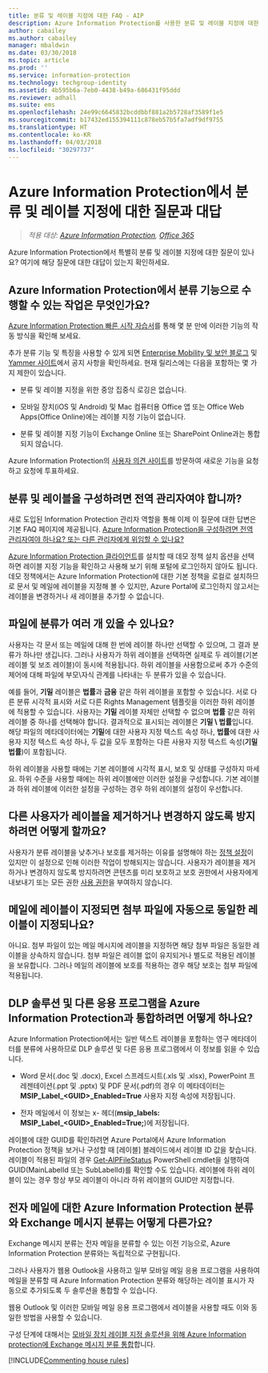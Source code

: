 ```yaml
---
title: 분류 및 레이블 지정에 대한 FAQ - AIP
description: Azure Information Protection를 사용한 분류 및 레이블 지정에 대한 특별한 질문이 있나요? 여기에 해당 질문에 대한 대답이 있는지 확인하세요.
author: cabailey
ms.author: cabailey
manager: mbaldwin
ms.date: 03/30/2018
ms.topic: article
ms.prod: ''
ms.service: information-protection
ms.technology: techgroup-identity
ms.assetid: 4b595b6a-7eb0-4438-b49a-686431f95ddd
ms.reviewer: adhall
ms.suite: ems
ms.openlocfilehash: 24e99c6645832bcddbbf881a2b5728af3589f1e5
ms.sourcegitcommit: b17432ed155394111c878eb57b5fa7adf9df9755
ms.translationtype: HT
ms.contentlocale: ko-KR
ms.lasthandoff: 04/03/2018
ms.locfileid: "30297737"
---
```

# <a name="frequently-asked-questions-about-classification-and-labeling-in-azure-information-protection"></a>Azure Information Protection에서 분류 및 레이블 지정에 대한 질문과 대답

>*적용 대상: [Azure Information Protection](https://azure.microsoft.com/pricing/details/information-protection), [Office 365](http://download.microsoft.com/download/E/C/F/ECF42E71-4EC0-48FF-AA00-577AC14D5B5C/Azure_Information_Protection_licensing_datasheet_EN-US.pdf)*

Azure Information Protection에서 특별히 분류 및 레이블 지정에 대한 질문이 있나요?  여기에 해당 질문에 대한 대답이 있는지 확인하세요. 

## <a name="what-can-i-do-with-the-classification-capabilities-in-azure-information-protection"></a>Azure Information Protection에서 분류 기능으로 수행할 수 있는 작업은 무엇인가요?

[Azure Information Protection 빠른 시작 자습서](infoprotect-quick-start-tutorial.md)를 통해 몇 분 만에 이러한 기능의 작동 방식을 확인해 보세요.

추가 분류 기능 및 특징을 사용할 수 있게 되면 [Enterprise Mobility 및 보안 블로그](https://cloudblogs.microsoft.com/enterprisemobility/?product=azure-information-protection) 및 [Yammer 사이트](https://www.yammer.com/askipteam/#/threads/inGroup?type=in_group&feedId=8652489&view=all)에서 공지 사항을 확인하세요. 현재 릴리스에는 다음을 포함하는 몇 가지 제한이 있습니다.

- 분류 및 레이블 지정을 위한 중앙 집중식 로깅은 없습니다.

- 모바일 장치(iOS 및 Android) 및 Mac 컴퓨터용 Office 앱 또는 Office Web Apps(Office Online)에는 레이블 지정 기능이 없습니다.

- 분류 및 레이블 지정 기능이 Exchange Online 또는 SharePoint Online과는 통합되지 않습니다.

Azure Information Protection의 [사용자 의견 사이트](https://msip.uservoice.com/)를 방문하여 새로운 기능을 요청하고 요청에 투표하세요.

## <a name="do-i-need-to-be-a-global-admin-to-configure-classification-and-labels"></a>분류 및 레이블을 구성하려면 전역 관리자여야 합니까?

새로 도입된 Information Protection 관리자 역할을 통해 이제 이 질문에 대한 답변은 기본 FAQ 페이지에 제공됩니다. [Azure Information Protection을 구성하려면 전역 관리자여야 하나요? 또는 다른 관리자에게 위임할 수 있나요?](faqs.md#do-you-need-to-be-a-global-admin-to-configure-azure-information-protection-or-can-i-delegate-to-other-administrators)

[Azure Information Protection 클라이언트](https://www.microsoft.com/en-us/download/details.aspx?id=53018)를 설치할 때 데모 정책 설치 옵션을 선택하면 레이블 지정 기능을 확인하고 사용해 보기 위해 포털에 로그인하지 않아도 됩니다. 데모 정책에서는 Azure Information Protection에 대한 기본 정책을 로컬로 설치하므로 문서 및 메일에 레이블을 지정해 볼 수 있지만, Azure Portal에 로그인하지 않고서는 레이블을 변경하거나 새 레이블을 추가할 수 없습니다. 

## <a name="can-a-file-have-more-than-one-classification"></a>파일에 분류가 여러 개 있을 수 있나요?

사용자는 각 문서 또는 메일에 대해 한 번에 레이블 하나만 선택할 수 있으며, 그 결과 분류가 하나만 생깁니다. 그러나 사용자가 하위 레이블을 선택하면 실제로 두 레이블(기본 레이블 및 보조 레이블)이 동시에 적용됩니다. 하위 레이블을 사용함으로써 추가 수준의 제어에 대해 파일에 부모\자식 관계를 나타내는 두 분류가 있을 수 있습니다.

예를 들어, **기밀** 레이블은 **법률**과 **금융** 같은 하위 레이블을 포함할 수 있습니다. 서로 다른 분류 시각적 표시와 서로 다른 Rights Management 템플릿을 이러한 하위 레이블에 적용할 수 있습니다. 사용자는 **기밀** 레이블 자체만 선택할 수 없으며 **법률** 같은 하위 레이블 중 하나를 선택해야 합니다. 결과적으로 표시되는 레이블은 **기밀 \ 법률**입니다. 해당 파일의 메타데이터에는 **기밀**에 대한 사용자 지정 텍스트 속성 하나, **법률**에 대한 사용자 지정 텍스트 속성 하나, 두 값을 모두 포함하는 다른 사용자 지정 텍스트 속성(**기밀 법률**)이 포함됩니다. 

하위 레이블을 사용할 때에는 기본 레이블에 시각적 표시, 보호 및 상태를 구성하지 마세요. 하위 수준을 사용할 때에는 하위 레이블에만 이러한 설정을 구성합니다. 기본 레이블과 하위 레이블에 이러한 설정을 구성하는 경우 하위 레이블의 설정이 우선합니다.

## <a name="how-do-i-prevent-somebody-from-removing-or-changing-a-label"></a>다른 사용자가 레이블을 제거하거나 변경하지 않도록 방지하려면 어떻게 할까요?

사용자가 분류 레이블을 낮추거나 보호를 제거하는 이유를 설명해야 하는 [정책 설정](../deploy-use/configure-policy-settings.md)이 있지만 이 설정으로 인해 이러한 작업이 방해되지는 않습니다. 사용자가 레이블을 제거하거나 변경하지 않도록 방지하려면 콘텐츠를 미리 보호하고 보호 권한에서 사용자에게 내보내기 또는 모든 권한 [사용 권한](../deploy-use/configure-usage-rights.md)을 부여하지 않습니다. 

## <a name="when-an-email-is-labeled-do-any-attachments-automatically-get-the-same-labeling"></a>메일에 레이블이 지정되면 첨부 파일에 자동으로 동일한 레이블이 지정되나요?

아니요. 첨부 파일이 있는 메일 메시지에 레이블을 지정하면 해당 첨부 파일은 동일한 레이블을 상속하지 않습니다. 첨부 파일은 레이블 없이 유지되거나 별도로 적용된 레이블을 보유합니다. 그러나 메일의 레이블에 보호를 적용하는 경우 해당 보호는 첨부 파일에 적용됩니다.

## <a name="how-can-dlp-solutions-and-other-applications-integrate-with-azure-information-protection"></a>DLP 솔루션 및 다른 응용 프로그램을 Azure Information Protection과 통합하려면 어떻게 하나요?

Azure Information Protection에서는 일반 텍스트 레이블을 포함하는 영구 메타데이터를 분류에 사용하므로 DLP 솔루션 및 다른 응용 프로그램에서 이 정보를 읽을 수 있습니다. 

- Word 문서(.doc 및 .docx), Excel 스프레드시트(.xls 및 .xlsx), PowerPoint 프레젠테이션(.ppt 및 .pptx) 및 PDF 문서(.pdf)의 경우 이 메타데이터는 **MSIP_Label_\<GUID>_Enabled=True** 사용자 지정 속성에 저장됩니다.  

- 전자 메일에서 이 정보는 x- 헤더(**msip_labels: MSIP_Label_\<GUID>_Enabled=True;**)에 저장됩니다.  

레이블에 대한 GUID를 확인하려면 Azure Portal에서 Azure Information Protection 정책을 보거나 구성할 때 [레이블] 블레이드에서 레이블 ID 값을 찾습니다. 레이블이 적용된 파일의 경우 [Get-AIPFileStatus](/powershell/module/azureinformationprotection/get-aipfilestatus) PowerShell cmdlet을 실행하여 GUID(MainLabelId 또는 SubLabelId)를 확인할 수도 있습니다. 레이블에 하위 레이블이 있는 경우 항상 부모 레이블이 아니라 하위 레이블의 GUID만 지정합니다.

## <a name="how-is-azure-information-protection-classification-for-emails-different-from-exchange-message-classification"></a>전자 메일에 대한 Azure Information Protection 분류와 Exchange 메시지 분류는 어떻게 다른가요?

Exchange 메시지 분류는 전자 메일을 분류할 수 있는 이전 기능으로, Azure Information Protection 분류와는 독립적으로 구현됩니다. 

그러나 사용자가 웹용 Outlook을 사용하고 일부 모바일 메일 응용 프로그램을 사용하여 메일을 분류할 때 Azure Information Protection 분류와 해당하는 레이블 표시가 자동으로 추가되도록 두 솔루션을 통합할 수 있습니다. 

웹용 Outlook 및 이러한 모바일 메일 응용 프로그램에서 레이블을 사용할 때도 이와 동일한 방법을 사용할 수 있습니다.

구성 단계에 대해서는 [모바일 장치 레이블 지정 솔루션을 위해 Azure Information protection에 Exchange 메시지 분류 통합](../rms-client/client-admin-guide-customizations.md#integration-with-exchange-message-classification-for-a-mobile-device-labeling-solution)합니다. 



[!INCLUDE[Commenting house rules](../includes/houserules.md)]
